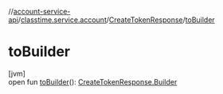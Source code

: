 //[account-service-api](../../../index.md)/[classtime.service.account](../index.md)/[CreateTokenResponse](index.md)/[toBuilder](to-builder.md)

# toBuilder

[jvm]\
open fun [toBuilder](to-builder.md)(): [CreateTokenResponse.Builder](-builder/index.md)
